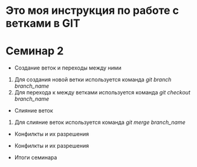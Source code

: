 # Это моя инструкция по работе с ветками в GIT

# Семинар 2

* Создание веток и переходы между ними

1. Для создания новой ветки используется команда *git branch branch_name*
2. Для перехода к между ветками используется команда *git checkout branch_name*

* Слияние веток

1. Для слияние веток используется команда *git merge branch_name*

* Конфилкты и их разрешения

* Конфилкты и их разрешения

* Итоги семинара
